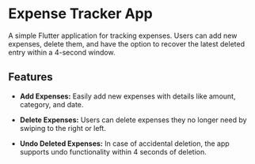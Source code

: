 # Expense Tracker App

A simple Flutter application for tracking expenses. Users can add new expenses, delete them, and have the option to recover the latest deleted entry within a 4-second window.

## Features

- **Add Expenses:** Easily add new expenses with details like amount, category, and date.

- **Delete Expenses:** Users can delete expenses they no longer need by swiping to the right or left.

- **Undo Deleted Expenses:** In case of accidental deletion, the app supports undo functionality within 4 seconds of deletion.
